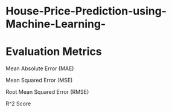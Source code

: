 # House-Price-Prediction-using-Machine-Learning-
# Evaluation Metrics 
Mean Absolute Error (MAE)

Mean Squared Error (MSE)

Root Mean Squared Error (RMSE)

R^2 Score
